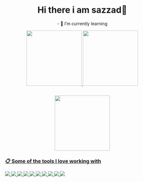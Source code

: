 
  <p align="center">
    <h1 align="center"> Hi there i am sazzad👋 </h1>
    <p align="center">- 🌱 I’m currently learning</p>
  </p>

<div align="center">
  <a href="https://github.com/mr-sazzad">
  <img height="180em" src="https://github-readme-stats.vercel.app/api?username=mr-sazzad&theme=aura&hide_border=false&include_all_commits=false&count_private=true"/>
  <img height="180em" src="https://github-readme-stats.vercel.app/api/top-langs/?username=mr-sazzad&layout=compact&langs_count=7&theme=aura"/>
</div>

## 

<div align="center" top="100em">
  <a href="https://github.com/mr-sazzad">
  <img height="180em" margin="20" src="https://github-readme-streak-stats.herokuapp.com/?user=mr-sazzad&theme=aura&hide_border=false" />
</div>

### 📋 Some of the tools I love working with
![](https://img.shields.io/badge/typescript-%23007ACC.svg?style=for-the-badge&logo=typescript&logoColor=white)
![](https://img.shields.io/badge/javascript-%23323330.svg?style=for-the-badge&logo=javascript&logoColor=%23F7DF1E)
![](https://img.shields.io/badge/Next-black?style=for-the-badge&logo=next.js&logoColor=white)
![](https://img.shields.io/badge/node.js-6DA55F?style=for-the-badge&logo=node.js&logoColor=white)
![](https://img.shields.io/badge/react-%2320232a.svg?style=for-the-badge&logo=react&logoColor=%2361DAFB)
![](https://img.shields.io/badge/git-%23F05033.svg?style=for-the-badge&logo=git&logoColor=white)
![](https://img.shields.io/badge/MongoDB-%234ea94b.svg?style=for-the-badge&logo=mongodb&logoColor=white)
![](https://img.shields.io/badge/Python-3670A0.svg?style=for-the-badge&logo=python&logoColor=ffdd54)
![](https://img.shields.io/badge/Express-%2320232a.svg?style=for-the-badge&logo=express&logoColor=%2361DAFB)
![](https://img.shields.io/badge/Docker-%23007ACC.svg?style=for-the-badge&logo=docker&logoColor=white)


